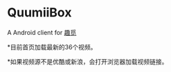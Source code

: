 # QuumiiBox
A Android client for [趣觅](http://www.quumii.com/videolist.php)

*目前首页加载最新的36个视频。

*如果视频源不是优酷或新浪，会打开浏览器加载视频链接。
